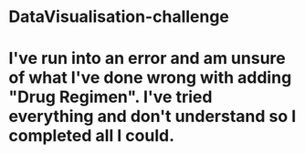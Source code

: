 # DataVisualisation-challenge
# I've run into an error and am unsure of what I've done wrong with adding "Drug Regimen". I've tried everything and don't understand so I completed all I could.
